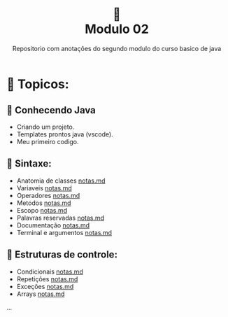
<h1 align="center">
🐛<br> Modulo 02</h1>
<div align=center> Repositorio com anotações do segundo modulo do curso basico de java</div>
<br>

# 🔗 Topicos:

## 📌 Conhecendo Java

* Criando um projeto.
* Templates prontos java (vscode).
* Meu primeiro codigo.

## 📌 Sintaxe:

* Anatomia de classes [notas.md](https://github.com/olgaleticialopes/java/tree/main/modulo_02/sintaxe/Anatomia_classe)
* Variaveis [notas.md](https://github.com/olgaleticialopes/java/tree/main/modulo_02/sintaxe/tipos_e_variaveis)
* Operadores [notas.md](https://github.com/olgaleticialopes/java/tree/main/modulo_02/sintaxe/operadores)
* Metodos [notas.md](https://github.com/olgaleticialopes/java/tree/main/modulo_02/sintaxe/metodos)
* Escopo [notas.md](https://github.com/olgaleticialopes/java/tree/main/modulo_02/sintaxe/escopo/)
* Palavras reservadas [notas.md](https://github.com/olgaleticialopes/java/tree/main/modulo_02/sintaxe/palavras_reservadas)
* Documentação [notas.md](https://github.com/olgaleticialopes/java/tree/main/modulo_02/sintaxe/documentação)
* Terminal e argumentos [notas.md](https://github.com/olgaleticialopes/java/tree/main/modulo_02/sintaxe/terminal_argumentos)

## 📌 Estruturas de controle:   

* Condicionais [notas.md]()
* Repetições [notas.md]()
* Exceções [notas.md]()
* Arrays [notas.md]()

...